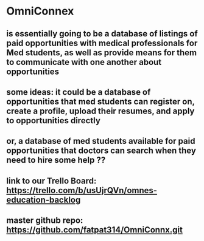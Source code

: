 # OmniConnex #

## is essentially going to be a database of listings of paid opportunities with medical professionals for Med students, as well as provide means for them to communicate with one another about opportunities

## some ideas: it could be a database of opportunities that med students can register on, create a profile, upload their resumes, and apply to opportunities directly

## or, a database of med students available for paid opportunities that doctors can search when they need to hire some help ??

## link to our Trello Board: https://trello.com/b/usUjrQVn/omnes-education-backlog

## master github repo: https://github.com/fatpat314/OmniConnx.git 

